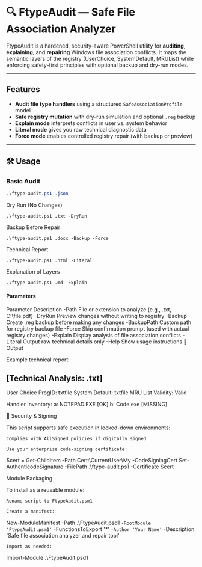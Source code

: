 # 🔍 FtypeAudit — Safe File Association Analyzer

FtypeAudit is a hardened, security-aware PowerShell utility for **auditing**, **explaining**, and **repairing** Windows file association conflicts. It maps the semantic layers of the registry (UserChoice, SystemDefault, MRUList) while enforcing safety-first principles with optional backup and dry-run modes.

---

##  Features

- **Audit file type handlers** using a structured `SafeAssociationProfile` model
- **Safe registry mutation** with dry-run simulation and optional `.reg` backup
- **Explain mode** interprets conflicts in user vs. system behavior
- **Literal mode** gives you raw technical diagnostic data
- **Force mode** enables controlled registry repair (with backup or preview)

---

## 🛠 Usage

### Basic Audit

```powershell
.\ftype-audit.ps1 .json
```


Dry Run (No Changes)
```
.\ftype-audit.ps1 .txt -DryRun
```
Backup Before Repair
```
.\ftype-audit.ps1 .docx -Backup -Force
```
Technical Report
```
.\ftype-audit.ps1 .html -Literal
```
Explanation of Layers
```
.\ftype-audit.ps1 .md -Explain
```
#### Parameters
Parameter	Description
-Path	File or extension to analyze (e.g., .txt, C:\file.pdf)
-DryRun	Preview changes without writing to registry
-Backup	Create .reg backup before making any changes
-BackupPath	Custom path for registry backup file
-Force	Skip confirmation prompt (used with actual registry changes)
-Explain	Display analysis of file association conflicts
-Literal	Output raw technical details only
-Help	Show usage instructions
🧾 Output

Example technical report:

[Technical Analysis: .txt]
----------------------------------------
User Choice ProgID: txtfile
System Default:     txtfile
MRU List Validity:  Valid

Handler Inventory:
  a: NOTEPAD.EXE [OK]
  b: Code.exe     [MISSING]

🔐 Security & Signing

This script supports safe execution in locked-down environments:

    Complies with AllSigned policies if digitally signed

    Use your enterprise code-signing certificate:

$cert = Get-ChildItem -Path Cert:\CurrentUser\My -CodeSigningCert
Set-AuthenticodeSignature -FilePath .\ftype-audit.ps1 -Certificate $cert

Module Packaging

To install as a reusable module:

    Rename script to FtypeAudit.psm1

    Create a manifest:

New-ModuleManifest -Path .\FtypeAudit.psd1 `
    -RootModule 'FtypeAudit.psm1' `
    -FunctionsToExport '*' `
    -Author 'Your Name' `
    -Description 'Safe file association analyzer and repair tool'

    Import as needed:

Import-Module .\FtypeAudit.psd1

